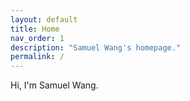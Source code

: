 ```yaml
---
layout: default
title: Home
nav_order: 1
description: "Samuel Wang's homepage."
permalink: /
---
```


Hi, I'm Samuel Wang.
